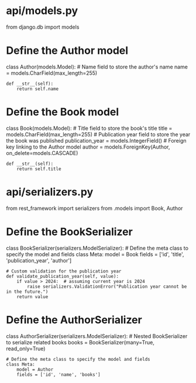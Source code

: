 # api/models.py
from django.db import models

# Define the Author model
class Author(models.Model):
    # Name field to store the author's name
    name = models.CharField(max_length=255)

    def __str__(self):
        return self.name

# Define the Book model
class Book(models.Model):
    # Title field to store the book's title
    title = models.CharField(max_length=255)
    # Publication year field to store the year the book was published
    publication_year = models.IntegerField()
    # Foreign key linking to the Author model
    author = models.ForeignKey(Author, on_delete=models.CASCADE)

    def __str__(self):
        return self.title



# api/serializers.py
from rest_framework import serializers
from .models import Book, Author

# Define the BookSerializer
class BookSerializer(serializers.ModelSerializer):
    # Define the meta class to specify the model and fields
    class Meta:
        model = Book
        fields = ['id', 'title', 'publication_year', 'author']

    # Custom validation for the publication year
    def validate_publication_year(self, value):
        if value > 2024:  # assuming current year is 2024
            raise serializers.ValidationError("Publication year cannot be in the future.")
        return value

# Define the AuthorSerializer
class AuthorSerializer(serializers.ModelSerializer):
    # Nested BookSerializer to serialize related books
    books = BookSerializer(many=True, read_only=True)

    # Define the meta class to specify the model and fields
    class Meta:
        model = Author
        fields = ['id', 'name', 'books']
